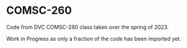 # COMSC-260
Code from DVC COMSC-260 class taken over the spring of 2023.

Work in Progress as only a fraction of the code has been imported yet.
